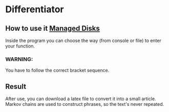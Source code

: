 # Differentiator
## How to use it [Managed Disks](#WARNING:)
Inside the program you can choose the way (from console or file) to enter your function.
### WARNING:
You have to follow the correct bracket sequence.

## Result
After use, you can download a latex file to convert it into a small article. Markov chains are used to construct phrases, so the text's never repeated.
